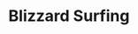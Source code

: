 ---
layout: page
title: Blizzard Surfing
description: A sport and a crucial part of transportation in Felt
excerpt_separator: <!--more-->
---